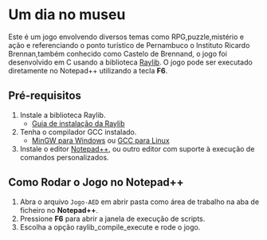 # Um dia no museu

Este é um jogo envolvendo diversos temas como RPG,puzzle,mistério e ação e referenciando o ponto turístico de Pernambuco o Instituto Ricardo Brennan,também conhecido como Castelo de Brennand, o jogo foi desenvolvido em C usando a biblioteca [Raylib](https://www.raylib.com/). O jogo pode ser executado diretamente no Notepad++ utilizando a tecla **F6**.

## Pré-requisitos

1. Instale a biblioteca Raylib.
   - [Guia de instalação da Raylib](https://www.raylib.com/)
2. Tenha o compilador GCC instalado.
   - [MinGW para Windows](http://www.mingw.org/) ou [GCC para Linux](https://gcc.gnu.org/)
3. Instale o editor [Notepad++](https://notepad-plus-plus.org/), ou outro editor com suporte à execução de comandos personalizados.

## Como Rodar o Jogo no Notepad++

1. Abra o arquivo `Jogo-AED` em abrir pasta como área de trabalho na aba de ficheiro no **Notepad++**.
2. Pressione **F6** para abrir a janela de execução de scripts.
3. Escolha a opção raylib_compile_execute e rode o jogo.
